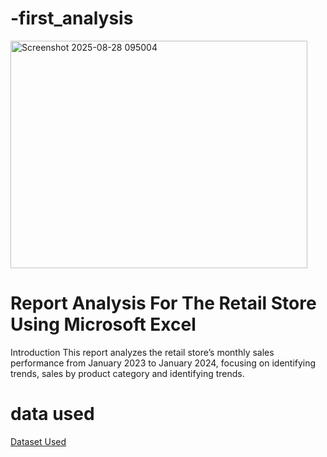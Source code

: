 # -first_analysis
<img width="475" height="364" alt="Screenshot 2025-08-28 095004" src="https://github.com/user-attachments/assets/d56e4c24-ef9e-4407-b03d-72d0f19e83c5" />

# Report Analysis For The Retail Store Using Microsoft Excel
 Introduction
This report analyzes the retail store’s monthly sales performance from January 2023 to January 2024, focusing on identifying trends, sales by product category and identifying trends.
# data used
<a href="https://github.com/Imayorrr/-first_analysis/blob/main/retail_sales_dataset%20OG.xlsx">Dataset Used</a>


